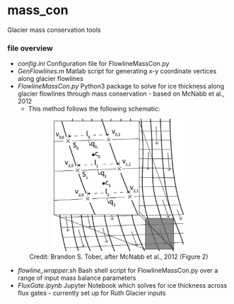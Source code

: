 # mass_con
Glacier mass conservation tools

### file overview
- *config.ini* Configuration file for FlowlineMassCon.py
- *GenFlowlines.m* Matlab script for generating x-y coordinate vertices along glacier flowlines
- *FlowlineMassCon.py* Python3 package to solve for ice thickness along glacier flowlines through mass conservation - based on McNabb et al., 2012
  - This method follows the following schematic:
<p align="center">
  <img src="https://github.com/btobers/mass_con/blob/main/recs/flowline_masscon_schematic.jpg" height="300"><br>
  Credit: Brandon S. Tober, after McNabb et al., 2012 (Figure 2)
</p>

- *flowline_wrapper.sh* Bash shell script for FlowlineMassCon.py over a range of input mass balance parameters 
- *FluxGate.ipynb* Jupyter Notebook which solves for ice thickness across flux gates - currently set up for Ruth Glacier inputs
